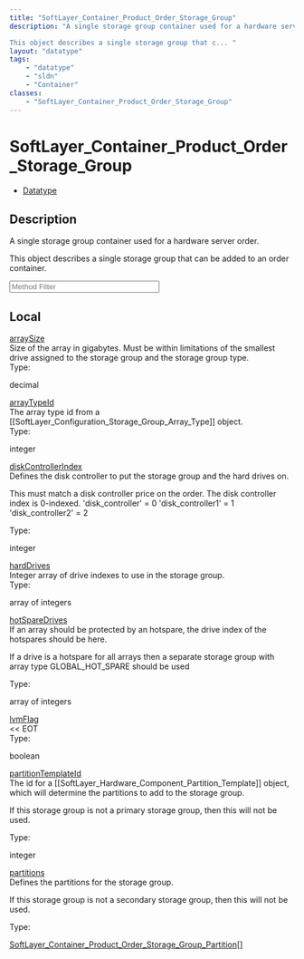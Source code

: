 ```yaml
---
title: "SoftLayer_Container_Product_Order_Storage_Group"
description: "A single storage group container used for a hardware server order. 

This object describes a single storage group that c... "
layout: "datatype"
tags:
    - "datatype"
    - "sldn"
    - "Container"
classes:
    - "SoftLayer_Container_Product_Order_Storage_Group"
---
```


# SoftLayer_Container_Product_Order_Storage_Group
<div id='service-datatype'>
    <ul id='sldn-reference-tabs'>
        <li id='datatype'> <a href='/reference/datatypes/SoftLayer_Container_Product_Order_Storage_Group' >Datatype</a></li>
    </ul>
</div>

## Description 
A single storage group container used for a hardware server order. 

This object describes a single storage group that can be added to an order container. 





<!-- Service Filer BEGIN -->
<div class="view-filters">
        <div class="clearfix">
            <div class="search-input-box">
                <input placeholder="Method Filter" onkeyup="titleSearch(inputId='prop-input', divId='properties', elementClass='prop-row')" 
                    type="text" id="prop-input" value="" size="30" maxlength="128" class="form-text">
            </div>
        </div>
</div>
<!-- Service Filer END -->

<div id="properties" class="content">
    <div id="localProperties" class="prop-content" >
        <h2>Local</h2>
                <div class='prop-row views-row'>
            <span class='views-field-title'><a href="#arraySize" name=arraySize>arraySize</a></span>
            <div class='views-field-body'>Size of the array in gigabytes. Must be within limitations of the smallest drive assigned to the storage group and the storage group type.  </div>
            <span class="type-label">Type:</span> <div class='type-content'><p>decimal</p></div>
        </div>
                <div class='prop-row views-row'>
            <span class='views-field-title'><a href="#arrayTypeId" name=arrayTypeId>arrayTypeId</a></span>
            <div class='views-field-body'>The array type id from a [[SoftLayer_Configuration_Storage_Group_Array_Type]] object.  </div>
            <span class="type-label">Type:</span> <div class='type-content'><p>integer</p></div>
        </div>
                <div class='prop-row views-row'>
            <span class='views-field-title'><a href="#diskControllerIndex" name=diskControllerIndex>diskControllerIndex</a></span>
            <div class='views-field-body'>Defines the disk controller to put the storage group and the hard drives on. 

This must match a disk controller price on the order. The disk controller index is 0-indexed. 'disk_controller' = 0 'disk_controller1' = 1 'disk_controller2' = 2  </div>
            <span class="type-label">Type:</span> <div class='type-content'><p>integer</p></div>
        </div>
                <div class='prop-row views-row'>
            <span class='views-field-title'><a href="#hardDrives" name=hardDrives>hardDrives</a></span>
            <div class='views-field-body'>Integer array of drive indexes to use in the storage group. </div>
            <span class="type-label">Type:</span> <div class='type-content'><p>array of integers</p></div>
        </div>
                <div class='prop-row views-row'>
            <span class='views-field-title'><a href="#hotSpareDrives" name=hotSpareDrives>hotSpareDrives</a></span>
            <div class='views-field-body'>If an array should be protected by an hotspare, the drive index of the hotspares should be here. 

If a drive is a hotspare for all arrays then a separate storage group with array type GLOBAL_HOT_SPARE should be used  </div>
            <span class="type-label">Type:</span> <div class='type-content'><p>array of integers</p></div>
        </div>
                <div class='prop-row views-row'>
            <span class='views-field-title'><a href="#lvmFlag" name=lvmFlag>lvmFlag</a></span>
            <div class='views-field-body'><< EOT </div>
            <span class="type-label">Type:</span> <div class='type-content'><p>boolean</p></div>
        </div>
                <div class='prop-row views-row'>
            <span class='views-field-title'><a href="#partitionTemplateId" name=partitionTemplateId>partitionTemplateId</a></span>
            <div class='views-field-body'>The id for a [[SoftLayer_Hardware_Component_Partition_Template]] object, which will determine the partitions to add to the storage group. 

If this storage group is not a primary storage group, then this will not be used.  </div>
            <span class="type-label">Type:</span> <div class='type-content'><p>integer</p></div>
        </div>
                <div class='prop-row views-row'>
            <span class='views-field-title'><a href="#partitions" name=partitions>partitions</a></span>
            <div class='views-field-body'>Defines the partitions for the storage group. 

If this storage group is not a secondary storage group, then this will not be used.  </div>
            <span class="type-label">Type:</span> <div class='type-content'><p><a href='/reference/datatypes/SoftLayer_Container_Product_Order_Storage_Group_Partition'>SoftLayer_Container_Product_Order_Storage_Group_Partition[] </a></p></div>
        </div>
            </div>
    </div>


